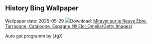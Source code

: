 ## History Bing Wallpaper
Wallpaper date: 2025-05-29
![](https://www.bing.com/th?id=OHR.MiravetSpain_FR-FR8451258933_UHD.jpg&w=1000)Download: [Miravet sur le fleuve Èbre, Tarragone, Catalogne, Espagne (© Eloi_Omella/Getty Images)](https://www.bing.com/th?id=OHR.MiravetSpain_FR-FR8451258933_UHD.jpg)

Auto get programm by LtgX
